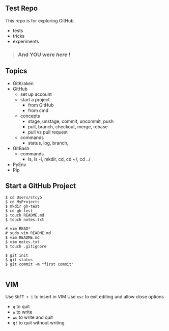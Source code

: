 ## Test Repo
This repo is for exploring GitHub.
- tests
- tricks
- experiments

> ### And **YOU** were *here* !

## Topics
- GitKraken
- GitHub
    - set up account
    - start a project
        - from GitHub
        - from cmd
    - concepts
        - stage, unstage, commit, uncommit, push
        - pull, branch, checkout, merge, rebase
        - pull vs pull request
    - commands
        - status, log, branch,
- GitBash
    - commands
        - ls, ls -l, mkdir, cd, cd ~/, cd ../
- PyEnv
- Pip

## Start a GitHub Project
```
$ cd Users/stcyb
$ cd MyProjects
$ mkdir gh-test
$ cd gh-test
$ touch README.md
$ touch notes.txt

# vim READ*
# sudo vim README.md
$ vim README.md
$ vim notes.txt
$ touch .gitignore

$ git init
$ git status
$ git commit -m "first commit"


```

## VIM
Use `SHFT + i` to insert in VIM
Use `esc` to exit editing and allow close options
- `q` to quit
- `w` to write
- `wq` to write and quit
- `q!` to quit without writing
